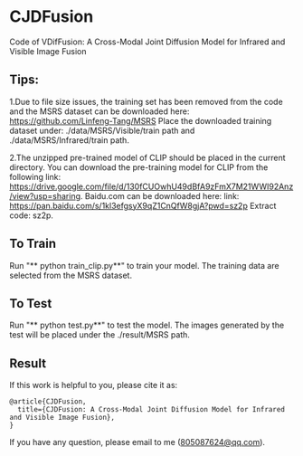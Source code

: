 # CJDFusion
Code of VDifFusion: A Cross-Modal Joint Diffusion Model for Infrared and Visible Image Fusion

## Tips:<br>
1.Due to file size issues, the training set has been removed from the code and the MSRS dataset can be downloaded here: https://github.com/Linfeng-Tang/MSRS
Place the downloaded training dataset under: ./data/MSRS/Visible/train path and ./data/MSRS/Infrared/train path.

2.The unzipped pre-trained model of CLIP should be placed in the current directory. You can download the pre-training model for CLIP from the following link: https://drive.google.com/file/d/130fCUOwhU49dBfA9zFmX7M21WWI92Anz/view?usp=sharing. Baidu.com can be downloaded here: link: https://pan.baidu.com/s/1kl3efgsyX9qZ1CnQfW8gjA?pwd=sz2p 
Extract code: sz2p.

## To Train
Run "** python train_clip.py**" to train your model.
The training data are selected from the MSRS dataset. 

## To Test
Run "** python test.py**" to test the model.
The images generated by the test will be placed under the ./result/MSRS path.

## Result

If this work is helpful to you, please cite it as:
```
@article{CJDFusion,
  title={CJDFusion: A Cross-Modal Joint Diffusion Model for Infrared and Visible Image Fusion},
}
```
If you have any question, please email to me (805087624@qq.com).

